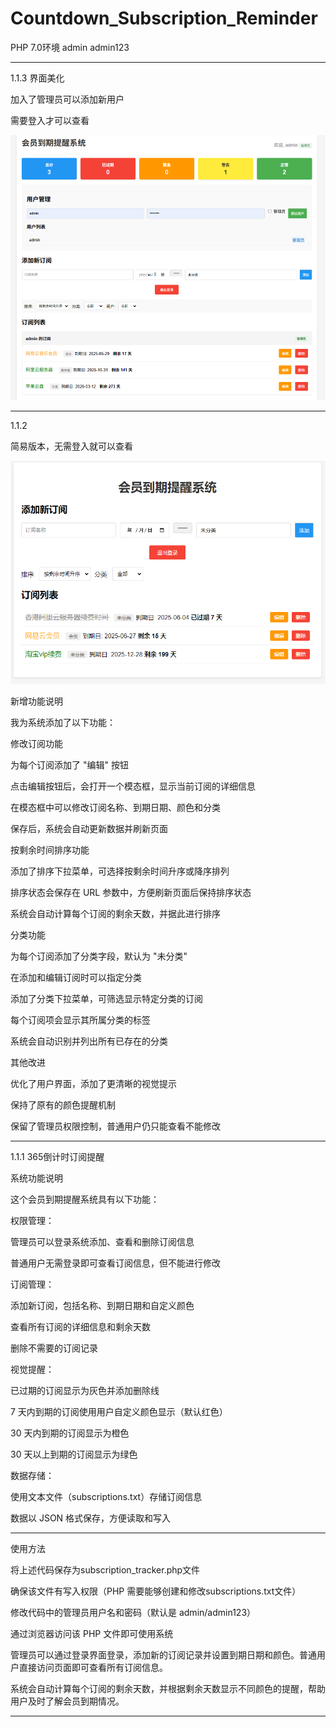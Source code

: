 # Countdown_Subscription_Reminder

PHP 7.0环境
admin   admin123

---------------------------------
1.1.3
界面美化

加入了管理员可以添加新用户

需要登入才可以查看


<img src="https://raw.githubusercontent.com/mickeywaley/Countdown_Subscription_Reminder/refs/heads/main/1.1.3.png" alt="Mobile wallpaper"   />

----------------------------------

1.1.2

简易版本，无需登入就可以查看

<img src="https://raw.githubusercontent.com/mickeywaley/Countdown_Subscription_Reminder/refs/heads/main/1.1.2.png" alt="Mobile wallpaper"   />


新增功能说明

我为系统添加了以下功能：

修改订阅功能

为每个订阅添加了 "编辑" 按钮

点击编辑按钮后，会打开一个模态框，显示当前订阅的详细信息

在模态框中可以修改订阅名称、到期日期、颜色和分类

保存后，系统会自动更新数据并刷新页面

按剩余时间排序功能

添加了排序下拉菜单，可选择按剩余时间升序或降序排列

排序状态会保存在 URL 参数中，方便刷新页面后保持排序状态

系统会自动计算每个订阅的剩余天数，并据此进行排序

分类功能

为每个订阅添加了分类字段，默认为 "未分类"

在添加和编辑订阅时可以指定分类

添加了分类下拉菜单，可筛选显示特定分类的订阅

每个订阅项会显示其所属分类的标签

系统会自动识别并列出所有已存在的分类

其他改进

优化了用户界面，添加了更清晰的视觉提示

保持了原有的颜色提醒机制

保留了管理员权限控制，普通用户仍只能查看不能修改


----------------------------------
1.1.1
365倒计时订阅提醒

系统功能说明

这个会员到期提醒系统具有以下功能：

权限管理：

管理员可以登录系统添加、查看和删除订阅信息

普通用户无需登录即可查看订阅信息，但不能进行修改

订阅管理：

添加新订阅，包括名称、到期日期和自定义颜色

查看所有订阅的详细信息和剩余天数

删除不需要的订阅记录

视觉提醒：

已过期的订阅显示为灰色并添加删除线

7 天内到期的订阅使用用户自定义颜色显示（默认红色）

30 天内到期的订阅显示为橙色

30 天以上到期的订阅显示为绿色

数据存储：

使用文本文件（subscriptions.txt）存储订阅信息

数据以 JSON 格式保存，方便读取和写入


--------------------------

使用方法

将上述代码保存为subscription_tracker.php文件

确保该文件有写入权限（PHP 需要能够创建和修改subscriptions.txt文件）

修改代码中的管理员用户名和密码（默认是 admin/admin123）

通过浏览器访问该 PHP 文件即可使用系统

管理员可以通过登录界面登录，添加新的订阅记录并设置到期日期和颜色。普通用户直接访问页面即可查看所有订阅信息。

系统会自动计算每个订阅的剩余天数，并根据剩余天数显示不同颜色的提醒，帮助用户及时了解会员到期情况。

---------------------------
